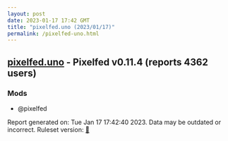 ```yaml
---
layout: post
date: 2023-01-17 17:42 GMT
title: "pixelfed.uno (2023/01/17)"
permalink: /pixelfed-uno.html
---
```


## [pixelfed.uno](https://pixelfed.uno) - Pixelfed v0.11.4 (reports 4362 users)

### Mods
 * @pixelfed

Report generated on: Tue Jan 17 17:42:40 2023. Data may be outdated or incorrect.
Ruleset version: [🧁](/version-cupcake)
